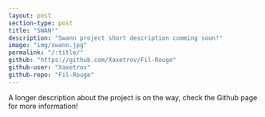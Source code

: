 ```yaml
---
layout: post
section-type: post
title: "SWAN²"
description: "Swann project short description comming soon!"
image: "img/swann.jpg"
permalink: "/:title/"
github: "https://github.com/Xaxetrov/Fil-Rouge"
github-user: "Xaxetrov"
github-repo: "Fil-Rouge"
---
```


A longer description about the project is on the way, check the Github page for more information!
